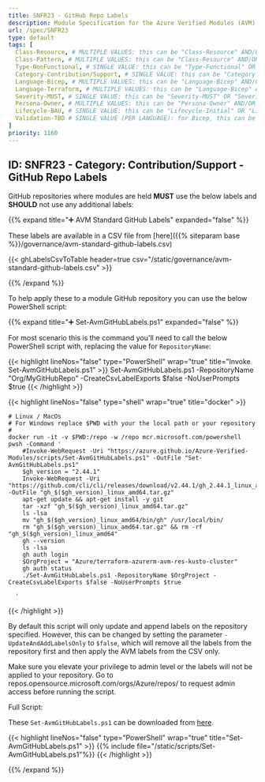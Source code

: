 ```yaml
---
title: SNFR23 - GitHub Repo Labels
description: Module Specification for the Azure Verified Modules (AVM) program
url: /spec/SNFR23
type: default
tags: [
  Class-Resource, # MULTIPLE VALUES: this can be "Class-Resource" AND/OR "Class-Pattern" AND/OR "Class-Utility"
  Class-Pattern, # MULTIPLE VALUES: this can be "Class-Resource" AND/OR "Class-Pattern" AND/OR "Class-Utility"
  Type-NonFunctional, # SINGLE VALUE: this can be "Type-Functional" OR "Type-NonFunctional"
  Category-Contribution/Support, # SINGLE VALUE: this can be "Category-Testing" OR "Category-Telemetry" OR "Category-Contribution/Support" OR "Category-Documentation" OR "Category-CodeStyle" OR "Category-Naming/Composition" OR "Category-Inputs/Outputs" OR "Category-Release/Publishing"
  Language-Bicep, # MULTIPLE VALUES: this can be "Language-Bicep" AND/OR "Language-Terraform"
  Language-Terraform, # MULTIPLE VALUES: this can be "Language-Bicep" AND/OR "Language-Terraform"
  Severity-MUST, # SINGLE VALUE: this can be "Severity-MUST" OR "Severity-SHOULD" OR "Severity-MAY"
  Persona-Owner, # MULTIPLE VALUES: this can be "Persona-Owner" AND/OR "Persona-Contributor"
  Lifecycle-BAU, # SINGLE VALUE: this can be "Lifecycle-Initial" OR "Lifecycle-BAU" OR "Lifecycle-EOL"
  Validation-TBD # SINGLE VALUE (PER LANGUAGE): for Bicep, this can be "Validation-BCP/Manual" OR "Validation-BCP/CI/Informational" OR "Validation-BCP/CI/Enforced" and for Terraform, this can be "Validation-TF/Manual" OR "Validation-TF/CI/Informational" OR "Validation-TF/CI/Enforced"
]
priority: 1160
---
```

<!-- markdownlint-disable -->
## ID: SNFR23 - Category: Contribution/Support - GitHub Repo Labels

GitHub repositories where modules are held **MUST** use the below labels and **SHOULD** not use any additional labels:

{{% expand title="➕ AVM Standard GitHub Labels" expanded="false" %}}

These labels are available in a CSV file from [here]({{% siteparam base %}}/governance/avm-standard-github-labels.csv)

{{< ghLabelsCsvToTable header=true csv="/static/governance/avm-standard-github-labels.csv" >}}

{{% /expand %}}

To help apply these to a module GitHub repository you can use the below PowerShell script:

{{% expand title="➕ Set-AvmGitHubLabels.ps1" expanded="false" %}}

For most scenario this is the command you'll need to call the below PowerShell script with, replacing the value for `RepositoryName`:

{{< highlight lineNos="false" type="PowerShell" wrap="true" title="Invoke Set-AvmGitHubLabels.ps1" >}}
  Set-AvmGitHubLabels.ps1 -RepositoryName "Org/MyGitHubRepo" -CreateCsvLabelExports $false -NoUserPrompts $true
{{< /highlight >}}

{{< highlight lineNos="false" type="shell" wrap="true" title="docker" >}}
```shell
# Linux / MacOs
# For Windows replace $PWD with your the local path or your repository
#
docker run -it -v $PWD:/repo -w /repo mcr.microsoft.com/powershell pwsh -Command '
    #Invoke-WebRequest -Uri "https://azure.github.io/Azure-Verified-Modules/scripts/Set-AvmGitHubLabels.ps1" -OutFile "Set-AvmGitHubLabels.ps1"
    $gh_version = "2.44.1"
    Invoke-WebRequest -Uri "https://github.com/cli/cli/releases/download/v2.44.1/gh_2.44.1_linux_amd64.tar.gz" -OutFile "gh_$($gh_version)_linux_amd64.tar.gz"
    apt-get update && apt-get install -y git
    tar -xzf "gh_$($gh_version)_linux_amd64.tar.gz"
    ls -lsa
    mv "gh_$($gh_version)_linux_amd64/bin/gh" /usr/local/bin/
    rm "gh_$($gh_version)_linux_amd64.tar.gz" && rm -rf "gh_$($gh_version)_linux_amd64"
    gh --version
    ls -lsa
    gh auth login
    $OrgProject = "Azure/terraform-azurerm-avm-res-kusto-cluster"
    gh auth status
    ./Set-AvmGitHubLabels.ps1 -RepositoryName $OrgProject -CreateCsvLabelExports $false -NoUserPrompts $true

  '
```
{{< /highlight >}}

By default this script will only update and append labels on the repository specified. However, this can be changed by setting the parameter `-UpdateAndAddLabelsOnly` to `$false`, which will remove all the labels from the repository first and then apply the AVM labels from the CSV only.

Make sure you elevate your privilege to admin level or the labels will not be applied to your repository. Go to repos.opensource.microsoft.com/orgs/Azure/repos/<your avm repo> to request admin access before running the script.

Full Script:

These `Set-AvmGitHubLabels.ps1` can be downloaded from <a href="/Azure-Verified-Modules/scripts/Set-AvmGitHubLabels.ps1" download>here</a>.

{{< highlight lineNos="false" type="PowerShell" wrap="true" title="Set-AvmGitHubLabels.ps1" >}}
  {{% include file="/static/scripts/Set-AvmGitHubLabels.ps1"%}}
{{< /highlight >}}

{{% /expand %}}
<!-- markdownlint-enable -->
